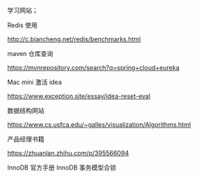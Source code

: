 


学习网站；


Redis 使用

http://c.biancheng.net/redis/benchmarks.html


maven 仓库查询

https://mvnrepository.com/search?q=spring+cloud+eureka

Mac mini 激活 idea

https://www.exception.site/essay/idea-reset-eval

数据结构网站

https://www.cs.usfca.edu/~galles/visualization/Algorithms.html


产品经理书籍

https://zhuanlan.zhihu.com/p/395566094



 InnoDB 官方手册
InnoDB 事务模型合锁